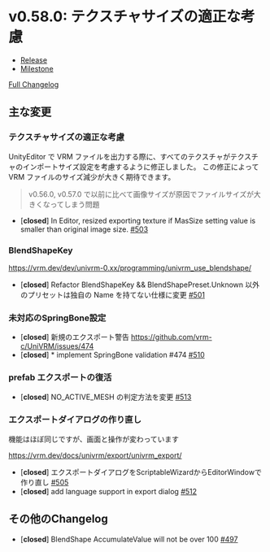 # v0.58.0: テクスチャサイズの適正な考慮

* [Release](https://github.com/vrm-c/UniVRM/releases/tag/v0.58.0)
* [Milestone](https://github.com/vrm-c/UniVRM/milestone/17?closed=1)

[Full Changelog](https://github.com/vrm-c/UniVRM/compare/v0.57.1...v0.58.0)

## 主な変更

### テクスチャサイズの適正な考慮

UnityEditor で VRM ファイルを出力する際に、すべてのテクスチャがテクスチャのインポートサイズ設定を考慮するように修正しました。
この修正によって VRM ファイルのサイズ減少が大きく期待できます。

> v0.56.0, v0.57.0 で以前に比べて画像サイズが原因でファイルサイズが大きくなってしまう問題

- [**closed**] In Editor, resized exporting texture if MasSize setting value is smaller than original image size. [\#503](https://github.com/vrm-c/UniVRM/pull/503)

### BlendShapeKey

https://vrm.dev/dev/univrm-0.xx/programming/univrm_use_blendshape/

- [**closed**] Refactor BlendShapeKey && BlendShapePreset.Unknown 以外のプリセットは独自の Name を持てない仕様に変更 [\#501](https://github.com/vrm-c/UniVRM/pull/501)

### 未対応のSpringBone設定

- [**closed**] 新規のエクスポート警告 https://github.com/vrm-c/UniVRM/issues/474
- [**closed**] \* implement SpringBone validation \#474 [\#510](https://github.com/vrm-c/UniVRM/pull/510)

### prefab エクスポートの復活

- [**closed**] NO\_ACTIVE\_MESH の判定方法を変更 [\#513](https://github.com/vrm-c/UniVRM/pull/513)

### エクスポートダイアログの作り直し

機能はほぼ同じですが、画面と操作が変わっています

https://vrm.dev/docs/univrm/export/univrm_export/

- [**closed**] エクスポートダイアログをScriptableWizardからEditorWindowで作り直し [\#505](https://github.com/vrm-c/UniVRM/pull/505)
- [**closed**] add language support in export dialog [\#512](https://github.com/vrm-c/UniVRM/pull/512)

## その他のChangelog

- [**closed**] BlendShape AccumulateValue will not be over 100 [\#497](https://github.com/vrm-c/UniVRM/pull/497)
